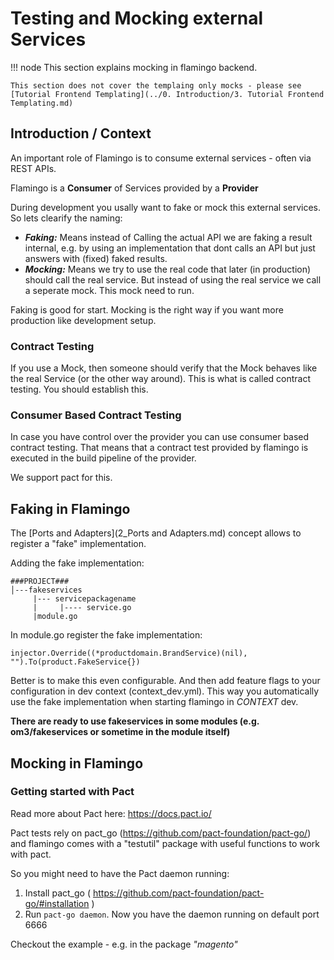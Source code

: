 # Testing and Mocking external Services

!!! node
    This section explains mocking in flamingo backend.

    This section does not cover the templaing only mocks - please see [Tutorial Frontend Templating](../0. Introduction/3. Tutorial Frontend Templating.md)

## Introduction / Context
An important role of Flamingo is to consume external services - often via REST APIs.

Flamingo is a **Consumer** of Services provided by a **Provider**

During development you usally want to fake or mock this external services. So lets clearify the naming:

* ***Faking:***  Means instead of Calling the actual API we are faking a result internal, e.g. by using an implementation that dont calls an API but just answers with (fixed) faked results.
* ***Mocking:*** Means we try to use the real code that later (in production) should call the real service. But instead of using the real service we call a seperate mock. This mock need to run.

Faking is good for start. Mocking is the right way if you want more production like development setup.

### Contract Testing
If you use a Mock, then someone should verify that the Mock behaves like the real Service (or the other way around).
This is what is called contract testing.
You should establish this.

### Consumer Based Contract Testing
In case you have control over the provider you can use consumer based contract testing.
That means that a contract test provided by flamingo is executed in the build pipeline of the provider.

We support pact for this.

## Faking in Flamingo
The [Ports and Adapters](2_Ports and Adapters.md) concept allows to register a "fake" implementation.

Adding the fake implementation:

```
###PROJECT###
│---fakeservices
     |--- servicepackagename
     |     |---- service.go
     |module.go
```

In module.go register the fake implementation:

```
injector.Override((*productdomain.BrandService)(nil), "").To(product.FakeService{})
```

Better is to make this even configurable. And then add feature flags to your configuration in dev context (context_dev.yml).
This way you automatically use the fake implementation when starting flamingo in *CONTEXT* dev.

**There are ready to use fakeservices in some modules (e.g. om3/fakeservices or sometime in the module itself)**


## Mocking in Flamingo

### Getting started with Pact
Read more about Pact here: https://docs.pact.io/

Pact tests rely on pact_go (https://github.com/pact-foundation/pact-go/) and flamingo comes with a "testutil" package with useful functions to work with pact.

So you might need to have the Pact daemon running:

1. Install pact_go ( https://github.com/pact-foundation/pact-go/#installation )
2. Run `pact-go daemon`. Now you have the daemon running on default port 6666

Checkout the example - e.g. in the package *"magento"*
